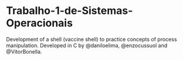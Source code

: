 # Trabalho-1-de-Sistemas-Operacionais
Development of a shell (vaccine shell) to practice concepts of process manipulation. Developed in C by @daniloelima, @enzocussuol and @VitorBonella.
